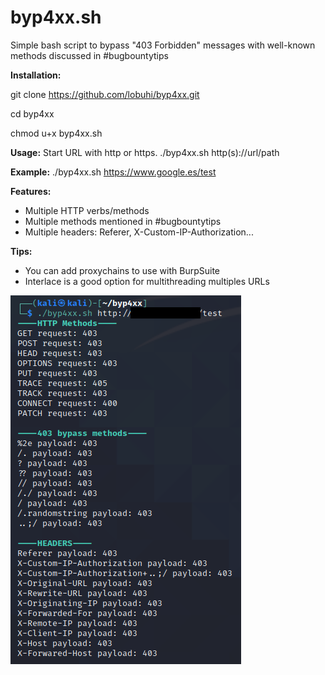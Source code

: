 # byp4xx.sh
Simple bash script to bypass "403 Forbidden" messages with well-known methods discussed in #bugbountytips

**Installation:**

git clone https://github.com/lobuhi/byp4xx.git

cd byp4xx

chmod u+x byp4xx.sh

**Usage:** Start URL with http or https.
./byp4xx.sh http(s)://url/path

**Example:**
./byp4xx.sh https://www.google.es/test

**Features:**
- Multiple HTTP verbs/methods
- Multiple methods mentioned in #bugbountytips
- Multiple headers: Referer, X-Custom-IP-Authorization...

**Tips:**
- You can add proxychains to use with BurpSuite
- Interlace is a good option for multithreading multiples URLs


![alt text](screen.png)
